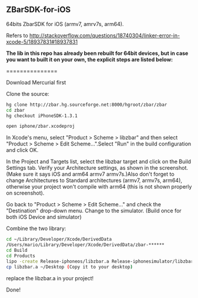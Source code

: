 ZBarSDK-for-iOS
---------------------

64bits ZbarSDK for iOS (armv7, amrv7s, arm64).

Refers to http://stackoverflow.com/questions/18740304/linker-error-in-xcode-5/18937831#18937831


**The lib in this repo has already been rebuilt for 64bit devices, but in case you want to built it on your own, the explicit steps are listed below:**


===============


Download Mercurial first

Clone the source:
```bash
hg clone http://zbar.hg.sourceforge.net:8000/hgroot/zbar/zbar 
cd zbar 
hg checkout iPhoneSDK-1.3.1 

open iphone/zbar.xcodeproj
```

In Xcode's menu, select "Product > Scheme > libzbar" and then select "Product > Scheme > Edit Scheme…".Select "Run" in the build configuration and click OK.

In the Project and Targets list, select the libzbar target and click on the Build Settings tab. Verify your Architecture settings, as shown in the screenshot. (Make sure it says iOS and arm64 armv7 armv7s.)Also don't forget to change Architectures to Standard architectures (armv7, armv7s, arm64), otherwise your project won't compile with arm64 (this is not shown properly on screenshot).

Go back to "Product > Scheme > Edit Scheme…" and check the "Destination" drop-down menu. Change to the simulator. (Build once for both iOS Device and simulator)

Combine the two library:

```bash
cd ~/Library/Developer/Xcode/DerivedData
/Users/mario/Library/Developer/Xcode/DerivedData/zbar-******
cd Build
cd Products
lipo -create Release-iphoneos/libzbar.a Release-iphonesimulator/libzbar.a -o libzbar.a 
cp libzbar.a ~/Desktop (Copy it to your desktop)
```

replace the libzbar.a in your project!

Done!
